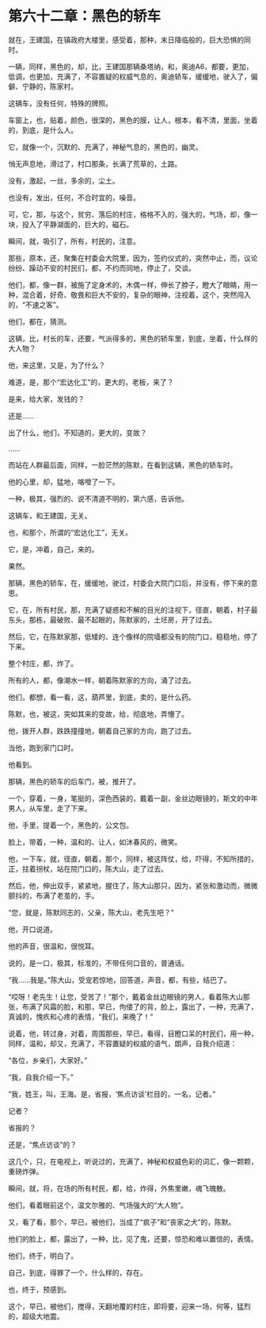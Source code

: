 # 第六十二章：黑色的轿车

就在，王建国，在镇政府大楼里，感受着，那种，末日降临般的，巨大恐惧的同时。

一辆，同样，黑色的，却，比，王建国那辆桑塔纳，和，奥迪A6，都要，更加，低调，也更加，充满了，不容置疑的权威气息的，奥迪轿车，缓缓地，驶入了，偏僻、宁静的，陈家村。

这辆车，没有任何，特殊的牌照。

车窗上，也，贴着，颜色，很深的，黑色的膜，让人，根本，看不清，里面，坐着的，到底，是什么人。

它，就像一个，沉默的、充满了，神秘气息的，黑色的，幽灵。

悄无声息地，滑过了，村口那条，长满了荒草的，土路。

没有，激起，一丝，多余的，尘土。

也没有，发出，任何，不合时宜的，噪音。

可，它，那，与这个，贫穷、落后的村庄，格格不入的，强大的，气场，却，像一块，投入了平静湖面的，巨大的，磁石。

瞬间，就，吸引了，所有，村民的，注意。

那些，原本，还，聚集在村委会大院里，因为，签约仪式的，突然中止，而，议论纷纷、躁动不安的村民们，都，不约而同地，停止了，交谈。

他们，都，像一群，被施了定身术的，木偶一样，伸长了脖子，瞪大了眼睛，用一种，混合着，好奇、敬畏和巨大不安的，复杂的眼神，注视着，这个，突然闯入的，“不速之客”。

他们，都在，猜测。

这辆，比，村长的车，还要，气派得多的，黑色的轿车里，到底，坐着，什么样的大人物？

他，来这里，又是，为了什么？

难道，是，那个“宏达化工”的，更大的，老板，来了？

是来，给大家，发钱的？

还是……

出了什么，他们，不知道的，更大的，变故？

……

而站在人群最后面，同样，一脸茫然的陈默，在看到这辆，黑色的轿车时。

他的心里，却，猛地，咯噔了一下。

一种，极其，强烈的、说不清道不明的，第六感，告诉他。

这辆车，和王建国，无关。

也，和那个，所谓的“宏达化工”，无关。

它，是，冲着，自己，来的。

果然。

那辆，黑色的轿车，在，缓缓地，驶过，村委会大院门口后，并没有，停下来的意思。

它，在，所有村民，那，充满了疑惑和不解的目光的注视下，径直，朝着，村子最东头，那栋，最破败、最不起眼的，陈默家的，土坯房，开了过去。

然后，它，在陈默家那，低矮的、连个像样的院墙都没有的院门口，稳稳地，停了下来。

整个村庄，都，炸了。

所有的人，都，像潮水一样，朝着陈默家的方向，涌了过去。

他们，都想，看一看，这，葫芦里，到底，卖的，是什么药。

陈默，也，被这，突如其来的变故，给，彻底地，弄懵了。

他，拨开人群，跌跌撞撞地，朝着自己家的方向，跑了过去。

当他，跑到家门口时。

他看到。

那辆，黑色的轿车的后车门，被，推开了。

一个，穿着，一身，笔挺的，深色西装的，戴着一副，金丝边眼镜的，斯文的中年男人，从车里，走了下来。

他，手里，提着一个，黑色的，公文包。

脸上，带着，一种，温和的、让人，如沐春风的，微笑。

他，一下车，就，径直，朝着，那个，同样，被这阵仗，给，吓得，不知所措的，正，拄着拐杖，站在院门口的，陈大山，走了过去。

然后，他，伸出双手，紧紧地，握住了，陈大山那只，因为，紧张和激动而，微微颤抖的，布满了老茧的，手。

“您，就是，陈默同志的，父亲，陈大山，老先生吧？”

他，开口说道。

他的声音，很温和，很悦耳。

说的，是一口，极其，标准的，不带任何口音的，普通话。

“我……我是。”陈大山，受宠若惊地，回答道，声音，都，有些，结巴了。

“哎呀！老先生！让您，受苦了！”那个，戴着金丝边眼镜的男人，看着陈大山那张，布满了风霜的脸，和那，早已，佝偻了的背，脸上，露出了，一种，充满了，真诚的，愧疚和心疼的表情，“我们，来晚了！”

说着，他，转过身，对着，周围那些，早已，看得，目瞪口呆的村民们，用一种，同样，温和，却又，充满了，不容置疑的权威的语气，朗声，自我介绍道：

“各位，乡亲们，大家好。”

“我，自我介绍一下。”

“我，姓王，叫，王海。是，省报，‘焦点访谈’栏目的，一名，记者。”

记者？

省报的？

还是，“焦点访谈”的？

这几个，只，在电视上，听说过的，充满了，神秘和权威色彩的词汇，像一颗颗，重磅炸弹。

瞬间，就，将，在场的所有村民，都，给，炸得，外焦里嫩，魂飞魄散。

他们，看着眼前这个，温文尔雅的、气场强大的“大人物”。

又，看了看，那个，早已，被他们，当成了“疯子”和“丧家之犬”的，陈默。

他们的脸上，都，露出了，一种，比，见了鬼，还要，惊恐和难以置信的，表情。

他们，终于，明白了。

自己，到底，得罪了一个，什么样的，存在。

也，终于，预感到。

这个，早已，被他们，搅得，天翻地覆的村庄，即将要，迎来一场，何等，猛烈的，超级大地震。